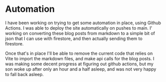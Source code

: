 # Automation

I have been working on trying to get some automation in place, using Github Actions. I was able to deploy the site automatically on pushes to main. I' working on converting these blog posts from markdown to a simple bit of json that I can use with firestore, and then actually sending them to firestore.

Once that's in place I'll be able to remove the current code that relies on Vite to import the markdown files, and make api calls for the blog posts. I was making some decent progress at figuring out github actions, but my son woke up after only an hour and a half asleep, and was not very happy to fall back asleep.
